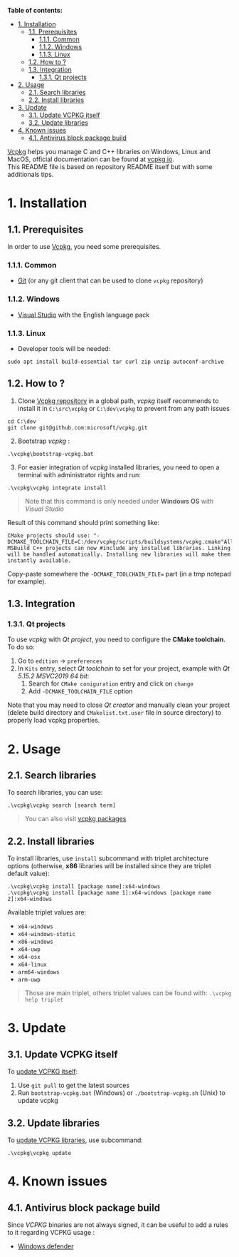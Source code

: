 **Table of contents:**
- [1. Installation](#1-installation)
  - [1.1. Prerequisites](#11-prerequisites)
    - [1.1.1. Common](#111-common)
    - [1.1.2. Windows](#112-windows)
    - [1.1.3. Linux](#113-linux)
  - [1.2. How to ?](#12-how-to-)
  - [1.3. Integration](#13-integration)
    - [1.3.1. Qt projects](#131-qt-projects)
- [2. Usage](#2-usage)
  - [2.1. Search libraries](#21-search-libraries)
  - [2.2. Install libraries](#22-install-libraries)
- [3. Update](#3-update)
  - [3.1. Update VCPKG itself](#31-update-vcpkg-itself)
  - [3.2. Update libraries](#32-update-libraries)
- [4. Known issues](#4-known-issues)
  - [4.1. Antivirus block package build](#41-antivirus-block-package-build)

[Vcpkg][vcpkg-repo] helps you manage C and C++ libraries on Windows, Linux and MacOS, official documentation can be found at [vcpkg.io][vcpkg-official].  
This README file is based on repository README itself but with some additionals tips.

# 1. Installation
## 1.1. Prerequisites

In order to use [Vcpkg][vcpkg-repo], you need some prerequisites.

### 1.1.1. Common
- [Git][git-official] (or any git client that can be used to clone `vcpkg` repository)

### 1.1.2. Windows
- [Visual Studio][visual-studio-official] with the English language pack

### 1.1.3. Linux
- Developer tools will be needed:
```shell
sudo apt install build-essential tar curl zip unzip autoconf-archive
```

## 1.2. How to ?

1. Clone [Vcpkg repository][vcpkg-repo] in a global path, _vcpkg_ itself recommends to install it in `C:\src\vcpkg` or `C:\dev\vcpkg` to prevent from any path issues
```shell
cd C:\dev
git clone git@github.com:microsoft/vcpkg.git
```

2. Bootstrap _vcpkg_ :
```shell
.\vcpkg\bootstrap-vcpkg.bat
```

3. For easier integration of _vcpkg_ installed libraries, you need to open a terminal with administrator rights and run:
```shell
.\vcpkg\vcpkg integrate install
```
> Note that this command is only needed under **Windows OS** with _Visual Studio_

Result of this command should print something like:
```
CMake projects should use: "-DCMAKE_TOOLCHAIN_FILE=C:/dev/vcpkg/scripts/buildsystems/vcpkg.cmake"All MSBuild C++ projects can now #include any installed libraries. Linking will be handled automatically. Installing new libraries will make them instantly available.
```
Copy-paste somewhere the `-DCMAKE_TOOLCHAIN_FILE=` part (in a tmp notepad for example).

## 1.3. Integration
### 1.3.1. Qt projects

To use _vcpkg_ with _Qt project_, you need to configure the **CMake toolchain**.  
To do so:
1. Go to `edition` -> `preferences`
2. In `Kits` entry, select _Qt toolchain_ to set for your project, example with _Qt 5.15.2 MSVC2019 64 bit_:
   1. Search for `CMake coniguration` entry and click on `change`
   2. Add `-DCMAKE_TOOLCHAIN_FILE` option

Note that you may need to close _Qt creator_ and manually clean your project (delete build directory and `CMakelist.txt.user` file in source directory) to properly load vcpkg properties.

# 2. Usage
## 2.1. Search libraries

To search libraries, you can use:
```shell
.\vcpkg\vcpkg search [search term]
```
> You can also visit [vcpkg packages][vcpkg-packages]

## 2.2. Install libraries

To install libraries, use `install` subcommand with triplet architecture options (otherwise, **x86** libraries will be installed since they are triplet default value):
```shell
.\vcpkg\vcpkg install [package name]:x64-windows
.\vcpkg\vcpkg install [package name 1]:x64-windows [package name 2]:x64-windows
```

Available triplet values are:
- `x64-windows`
- `x64-windows-static`
- `x86-windows`
- `x64-uwp`
- `x64-osx`
- `x64-linux`
- `arm64-windows`
- `arm-uwp`
> Those are main triplet, others triplet values can be found with: `.\vcpkg help triplet`

# 3. Update
## 3.1. Update VCPKG itself

To [update VCPKG itself][vcpgk-update-itself]:
1. Use `git pull` to get the latest sources
2. Run `bootstrap-vcpkg.bat` (Windows) or `./bootstrap-vcpkg.sh` (Unix) to update vcpkg

## 3.2. Update libraries

To [update VCPKG libraries][vcpkg-update-lib], use subcommand:
```shell
.\vcpkg\vcpkg update
```

# 4. Known issues
## 4.1. Antivirus block package build

Since _VCPKG_ binaries are not always signed, it can be useful to add a rules to it regarding VCPKG usage :
- [Windows defender][av-exclude-win-defenders]

<!-- External links -->
[git-official]: https://git-scm.com/downloads
[visual-studio-official]: https://visualstudio.microsoft.com/fr/

[vcpkg-official]: https://vcpkg.io/en/index.html
[vcpkg-repo]: https://github.com/microsoft/vcpkg
[vcpkg-packages]: https://vcpkg.io/en/packages.html

[vcpgk-faq]: https://learn.microsoft.com/en-us/vcpkg/about/faq
[vcpgk-update-itself]: https://learn.microsoft.com/en-us/vcpkg/about/faq#how-do-i-update-vcpkg
[vcpkg-update-lib]: https://learn.microsoft.com/en-us/vcpkg/about/faq#how-do-i-update-libraries

[av-exclude-win-defenders]: https://support.microsoft.com/en-us/windows/add-an-exclusion-to-windows-security-811816c0-4dfd-af4a-47e4-c301afe13b26#ID0EBF=Windows_11